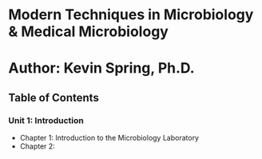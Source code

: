 # Modern Techniques in Microbiology & Medical Microbiology
# Author: Kevin Spring, Ph.D.

## Table of Contents

### Unit 1: Introduction
- Chapter 1: Introduction to the Microbiology Laboratory
- Chapter 2: 
